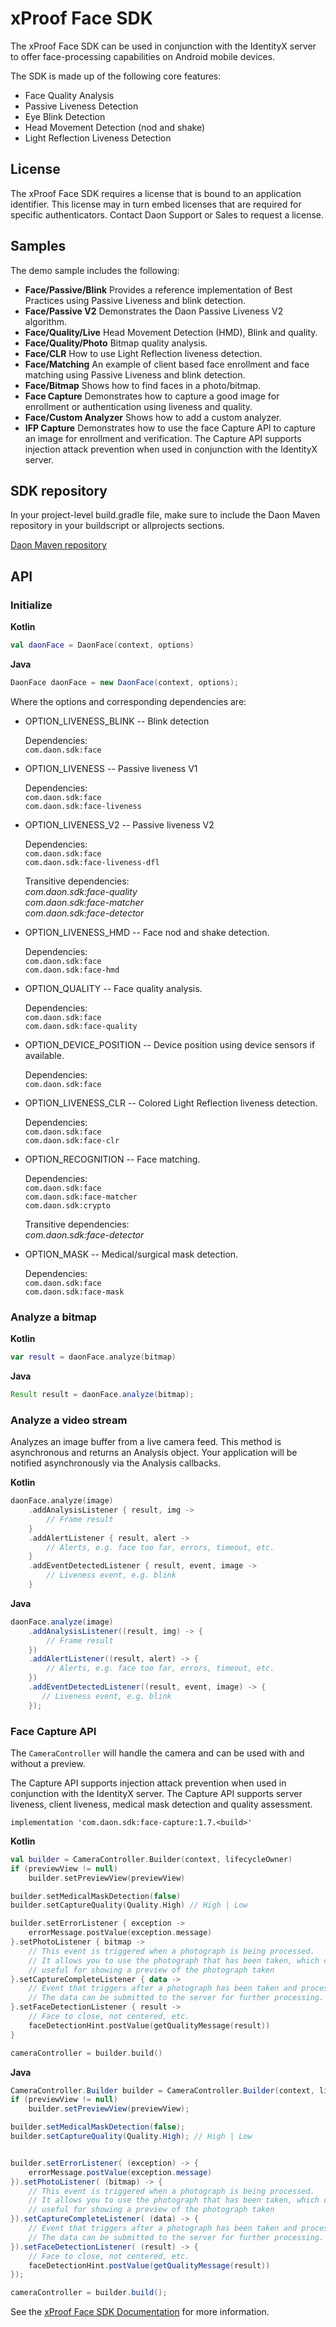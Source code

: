 # xProof Face SDK

The xProof Face SDK can be used in conjunction with the IdentityX server to offer face-processing capabilities on Android mobile devices.

The SDK is made up of the following core features:

- Face Quality Analysis
- Passive Liveness Detection
- Eye Blink Detection
- Head Movement Detection (nod and shake)
- Light Reflection Liveness Detection

## License
The xProof Face SDK requires a license that is bound to an application identifier. This license may in turn embed licenses that are required for specific authenticators. Contact Daon Support or Sales to request a license.

## Samples

The demo sample includes the following:

- **Face/Passive/Blink** Provides a reference implementation of Best Practices using Passive Liveness and blink detection.
- **Face/Passive V2** Demonstrates the Daon Passive Liveness V2 algorithm.
- **Face/Quality/Live** Head Movement Detection (HMD), Blink and quality.
- **Face/Quality/Photo** Bitmap quality analysis.
- **Face/CLR** How to use Light Reflection liveness detection.
- **Face/Matching** An example of client based face enrollment and face matching using Passive Liveness and blink detection. 
- **Face/Bitmap** Shows how to find faces in a photo/bitmap.
- **Face Capture** Demonstrates how to capture a good image for enrollment or authentication using liveness and quality.
- **Face/Custom Analyzer** Shows how to add a custom analyzer.
- **IFP Capture** Demonstrates how to use the face Capture API to capture an image for enrollment and verification. The Capture API supports injection attack prevention when used in conjunction with the IdentityX server. 

## SDK repository
In your project-level build.gradle file, make sure to include the Daon Maven repository in your buildscript or allprojects sections.

[Daon Maven repository](https://github.com/daoninc/sdk-packages/blob/main/README.md)

## API

### Initialize

**Kotlin**
```kotlin
val daonFace = DaonFace(context, options)
```
**Java**
```Java
DaonFace daonFace = new DaonFace(context, options);
```

Where the options and corresponding dependencies are:

-   OPTION_LIVENESS_BLINK -- Blink detection

    Dependencies:<BR>
    `com.daon.sdk:face`

-   OPTION_LIVENESS -- Passive liveness V1

    Dependencies:<BR>
    `com.daon.sdk:face`<BR>
    `com.daon.sdk:face-liveness`<BR>

- OPTION_LIVENESS_V2 -- Passive liveness V2

  Dependencies:<BR>
  `com.daon.sdk:face`<BR>
  `com.daon.sdk:face-liveness-dfl`<BR>
  
  Transitive dependencies:<BR>
  *com.daon.sdk:face-quality*<BR>
  *com.daon.sdk:face-matcher*<BR>
  *com.daon.sdk:face-detector*

-   OPTION_LIVENESS_HMD -- Face nod and shake detection.

    Dependencies:<BR>
    `com.daon.sdk:face`<BR>
    `com.daon.sdk:face-hmd`

-   OPTION_QUALITY -- Face quality analysis.

    Dependencies:<BR>
    `com.daon.sdk:face`<BR>
    `com.daon.sdk:face-quality`

-   OPTION_DEVICE_POSITION -- Device position using device sensors if
    available.

    Dependencies:<BR>
    `com.daon.sdk:face`<BR>

-   OPTION_LIVENESS_CLR -- Colored Light Reflection liveness
    detection.

    Dependencies:<BR>
    `com.daon.sdk:face`<BR>
    `com.daon.sdk:face-clr`

-   OPTION_RECOGNITION -- Face matching.

    Dependencies:<BR>
    `com.daon.sdk:face`<BR>
    `com.daon.sdk:face-matcher`<BR>
    `com.daon.sdk:crypto`<BR>

    Transitive dependencies:<BR>
    *com.daon.sdk:face-detector*
    
-   OPTION_MASK -- Medical/surgical mask detection.
  
    Dependencies:<BR>
    `com.daon.sdk:face`<BR>
    `com.daon.sdk:face-mask`

### Analyze a bitmap

**Kotlin**
```kotlin
var result = daonFace.analyze(bitmap)
```

**Java**
```Java
Result result = daonFace.analyze(bitmap);
```

### Analyze a video stream
Analyzes an image buffer from a live camera feed. This method is asynchronous and returns an Analysis object. Your application will be notified asynchronously via the Analysis callbacks.

**Kotlin**
```kotlin
daonFace.analyze(image)
    .addAnalysisListener { result, img ->
        // Frame result
    }
    .addAlertListener { result, alert ->
        // Alerts, e.g. face too far, errors, timeout, etc.
    }    
    .addEventDetectedListener { result, event, image ->
        // Liveness event, e.g. blink
    }
```

**Java**
```java
daonFace.analyze(image)
    .addAnalysisListener((result, img) -> {
        // Frame result
    })
    .addAlertListener((result, alert) -> {
        // Alerts, e.g. face too far, errors, timeout, etc.
    })
    .addEventDetectedListener((result, event, image) -> {
       // Liveness event, e.g. blink     
    });
```

### Face Capture API
The `CameraController` will handle the camera and can be used with and without a preview.

The Capture API supports injection attack prevention when used in conjunction with the IdentityX server. The Capture API supports server liveness, client liveness, medical mask detection and quality assessment.


```
implementation 'com.daon.sdk:face-capture:1.7.<build>'
```

**Kotlin**
```kotlin
val builder = CameraController.Builder(context, lifecycleOwner)
if (previewView != null)
    builder.setPreviewView(previewView)

builder.setMedicalMaskDetection(false)
builder.setCaptureQuality(Quality.High) // High | Low

builder.setErrorListener { exception ->
    errorMessage.postValue(exception.message)
}.setPhotoListener { bitmap ->
    // This event is triggered when a photograph is being processed.
    // It allows you to use the photograph that has been taken, which can be
    // useful for showing a preview of the photograph taken
}.setCaptureCompleteListener { data ->
    // Event that triggers after a photograph has been taken and processed.
    // The data can be submitted to the server for further processing.
}.setFaceDetectionListener { result ->
    // Face to close, not centered, etc.
    faceDetectionHint.postValue(getQualityMessage(result))
}

cameraController = builder.build()
```

**Java**
```java
CameraController.Builder builder = CameraController.Builder(context, lifecycleOwner);
if (previewView != null)
    builder.setPreviewView(previewView);

builder.setMedicalMaskDetection(false);
builder.setCaptureQuality(Quality.High); // High | Low


builder.setErrorListener( (exception) -> {
    errorMessage.postValue(exception.message)
}).setPhotoListener( (bitmap) -> {
    // This event is triggered when a photograph is being processed.
    // It allows you to use the photograph that has been taken, which can be
    // useful for showing a preview of the photograph taken
}).setCaptureCompleteListener( (data) -> {
    // Event that triggers after a photograph has been taken and processed.
    // The data can be submitted to the server for further processing.
}).setFaceDetectionListener( (result) -> {
    // Face to close, not centered, etc.
    faceDetectionHint.postValue(getQualityMessage(result))
});

cameraController = builder.build();
```

See the [xProof Face SDK Documentation](https://developer.identityx-cloud.com/client/face/android/) for more information.    

